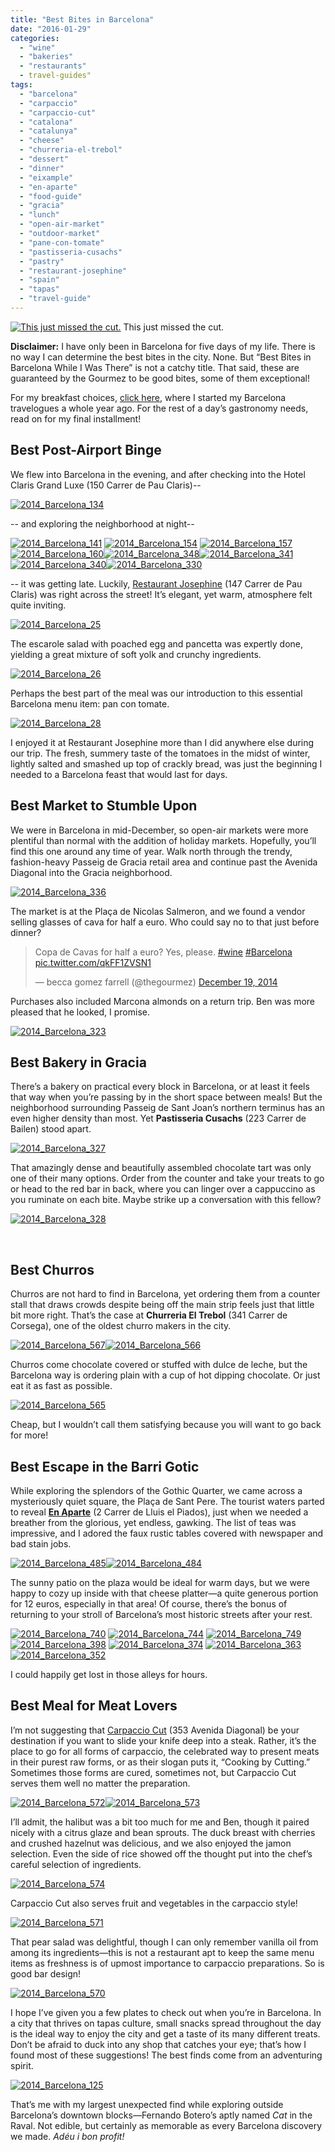 ```yaml
---
title: "Best Bites in Barcelona"
date: "2016-01-29"
categories:
  - "wine"
  - "bakeries"
  - "restaurants"
  - travel-guides"
tags:
  - "barcelona"
  - "carpaccio"
  - "carpaccio-cut"
  - "catalona"
  - "catalunya"
  - "cheese"
  - "churreria-el-trebol"
  - "dessert"
  - "dinner"
  - "eixample"
  - "en-aparte"
  - "food-guide"
  - "gracia"
  - "lunch"
  - "open-air-market"
  - "outdoor-market"
  - "pane-con-tomate"
  - "pastisseria-cusachs"
  - "pastry"
  - "restaurant-josephine"
  - "spain"
  - "tapas"
  - "travel-guide"
---
```





<div class="caption">

[![This just missed the cut.](http://s3.amazonaws.com/thegourmez-wpmedia/2016/01/2014_Barcelona_739-500x333.jpg)](http://s3.amazonaws.com/thegourmez-wpmedia/2016/01/2014_Barcelona_739.jpg) This just missed the cut.</div>


**Disclaimer:** I have only been in Barcelona for five days of my life. There is no way I can determine the best bites in the city. None. But “Best Bites in Barcelona While I Was There” is not a catchy title. That said, these are guaranteed by the Gourmez to be good bites, some of them exceptional!

For my breakfast choices, [click here,](http://thegourmez.com/2015/01/29/breakfast-highlights-of-the-eixample/) where I started my Barcelona travelogues a whole year ago. For the rest of a day’s gastronomy needs, read on for my final installment!

## Best Post-Airport Binge

We flew into Barcelona in the evening, and after checking into the Hotel Claris Grand Luxe (150 Carrer de Pau Claris)--

[![2014_Barcelona_134](http://s3.amazonaws.com/thegourmez-wpmedia/2016/01/2014_Barcelona_134-500x333.jpg)](http://s3.amazonaws.com/thegourmez-wpmedia/2016/01/2014_Barcelona_134.jpg)

\-- and exploring the neighborhood at night--

[![2014_Barcelona_141](http://s3.amazonaws.com/thegourmez-wpmedia/2016/01/2014_Barcelona_141-428x500.jpg)](http://s3.amazonaws.com/thegourmez-wpmedia/2016/01/2014_Barcelona_141.jpg) [![2014_Barcelona_154](http://s3.amazonaws.com/thegourmez-wpmedia/2016/01/2014_Barcelona_154-333x500.jpg)](http://s3.amazonaws.com/thegourmez-wpmedia/2016/01/2014_Barcelona_154.jpg) [![2014_Barcelona_157](http://s3.amazonaws.com/thegourmez-wpmedia/2016/01/2014_Barcelona_157-500x333.jpg)](http://s3.amazonaws.com/thegourmez-wpmedia/2016/01/2014_Barcelona_157.jpg) [![2014_Barcelona_160](http://s3.amazonaws.com/thegourmez-wpmedia/2016/01/2014_Barcelona_160-333x500.jpg)](http://s3.amazonaws.com/thegourmez-wpmedia/2016/01/2014_Barcelona_160.jpg)[![2014_Barcelona_348](http://s3.amazonaws.com/thegourmez-wpmedia/2016/01/2014_Barcelona_348-320x500.jpg)](http://s3.amazonaws.com/thegourmez-wpmedia/2016/01/2014_Barcelona_348.jpg)[![2014_Barcelona_341](http://s3.amazonaws.com/thegourmez-wpmedia/2016/01/2014_Barcelona_341-500x345.jpg)](http://s3.amazonaws.com/thegourmez-wpmedia/2016/01/2014_Barcelona_341.jpg)[![2014_Barcelona_340](http://s3.amazonaws.com/thegourmez-wpmedia/2016/01/2014_Barcelona_340-500x410.jpg)](http://s3.amazonaws.com/thegourmez-wpmedia/2016/01/2014_Barcelona_340.jpg)[![2014_Barcelona_330](http://s3.amazonaws.com/thegourmez-wpmedia/2016/01/2014_Barcelona_330-500x492.jpg)](http://s3.amazonaws.com/thegourmez-wpmedia/2016/01/2014_Barcelona_330.jpg)

\-- it was getting late. Luckily, [Restaurant Josephine](http://josephinebarcelona.es/en/en-otono-comemos-mas-porque-necesitamos-mas-nutrientes/) (147 Carrer de Pau Claris) was right across the street! It’s elegant, yet warm, atmosphere felt quite inviting.

[![2014_Barcelona_25](http://s3.amazonaws.com/thegourmez-wpmedia/2016/01/2014_Barcelona_25-500x333.jpg)](http://s3.amazonaws.com/thegourmez-wpmedia/2016/01/2014_Barcelona_25.jpg)

The escarole salad with poached egg and pancetta was expertly done, yielding a great mixture of soft yolk and crunchy ingredients.

[![2014_Barcelona_26](http://s3.amazonaws.com/thegourmez-wpmedia/2016/01/2014_Barcelona_26-500x333.jpg)](http://s3.amazonaws.com/thegourmez-wpmedia/2016/01/2014_Barcelona_26.jpg)

Perhaps the best part of the meal was our introduction to this essential Barcelona menu item: pan con tomate.

[![2014_Barcelona_28](http://s3.amazonaws.com/thegourmez-wpmedia/2016/01/2014_Barcelona_28-500x333.jpg)](http://s3.amazonaws.com/thegourmez-wpmedia/2016/01/2014_Barcelona_28.jpg)

I enjoyed it at Restaurant Josephine more than I did anywhere else during our trip. The fresh, summery taste of the tomatoes in the midst of winter, lightly salted and smashed up top of crackly bread, was just the beginning I needed to a Barcelona feast that would last for days.

## Best Market to Stumble Upon

We were in Barcelona in mid-December, so open-air markets were more plentiful than normal with the addition of holiday markets. Hopefully, you’ll find this one around any time of year. Walk north through the trendy, fashion-heavy Passeig de Gracia retail area and continue past the Avenida Diagonal into the Gracia neighborhood.

[![2014_Barcelona_336](http://s3.amazonaws.com/thegourmez-wpmedia/2016/01/2014_Barcelona_336-500x279.jpg)](http://s3.amazonaws.com/thegourmez-wpmedia/2016/01/2014_Barcelona_336.jpg)

The market is at the Plaça de Nicolas Salmeron, and we found a vendor selling glasses of cava for half a euro. Who could say no to that just before dinner?

<blockquote class="twitter-tweet" lang="en"><p dir="ltr" lang="en">Copa de Cavas for half a euro? Yes, please. <a href="https://twitter.com/hashtag/wine?src=hash">#wine</a> <a href="https://twitter.com/hashtag/Barcelona?src=hash">#Barcelona</a> <a href="http://t.co/qkFF1ZVSN1">pic.twitter.com/qkFF1ZVSN1</a></p>— becca gomez farrell (@thegourmez) <a href="https://twitter.com/thegourmez/status/545994296886054912">December 19, 2014</a></blockquote>

Purchases also included Marcona almonds on a return trip. Ben was more pleased that he looked, I promise.

[![2014_Barcelona_323](http://s3.amazonaws.com/thegourmez-wpmedia/2016/01/2014_Barcelona_323-333x500.jpg)](http://s3.amazonaws.com/thegourmez-wpmedia/2016/01/2014_Barcelona_323.jpg)

## Best Bakery in Gracia

There’s a bakery on practical every block in Barcelona, or at least it feels that way when you’re passing by in the short space between meals! But the neighborhood surrounding Passeig de Sant Joan’s northern terminus has an even higher density than most. Yet **Pastisseria Cusachs** (223 Carrer de Bailen) stood apart.

[![2014_Barcelona_327](http://s3.amazonaws.com/thegourmez-wpmedia/2016/01/2014_Barcelona_327-351x500.jpg)](http://s3.amazonaws.com/thegourmez-wpmedia/2016/01/2014_Barcelona_327.jpg)

That amazingly dense and beautifully assembled chocolate tart was only one of their many options. Order from the counter and take your treats to go or head to the red bar in back, where you can linger over a cappuccino as you ruminate on each bite. Maybe strike up a conversation with this fellow?

[![2014_Barcelona_328](http://s3.amazonaws.com/thegourmez-wpmedia/2016/01/2014_Barcelona_328-500x343.jpg)](http://s3.amazonaws.com/thegourmez-wpmedia/2016/01/2014_Barcelona_328.jpg)

 

## Best Churros

Churros are not hard to find in Barcelona, yet ordering them from a counter stall that draws crowds despite being off the main strip feels just that little bit more right. That’s the case at **Churreria El Trebol** (341 Carrer de Corsega), one of the oldest churro makers in the city.

[![2014_Barcelona_567](http://s3.amazonaws.com/thegourmez-wpmedia/2016/01/2014_Barcelona_567-500x333.jpg)](http://s3.amazonaws.com/thegourmez-wpmedia/2016/01/2014_Barcelona_567.jpg)[![2014_Barcelona_566](http://s3.amazonaws.com/thegourmez-wpmedia/2016/01/2014_Barcelona_566-500x333.jpg)](http://s3.amazonaws.com/thegourmez-wpmedia/2016/01/2014_Barcelona_566.jpg)

Churros come chocolate covered or stuffed with dulce de leche, but the Barcelona way is ordering plain with a cup of hot dipping chocolate. Or just eat it as fast as possible.

[![2014_Barcelona_565](http://s3.amazonaws.com/thegourmez-wpmedia/2016/01/2014_Barcelona_565-333x500.jpg)](http://s3.amazonaws.com/thegourmez-wpmedia/2016/01/2014_Barcelona_565.jpg)

Cheap, but I wouldn’t call them satisfying because you will want to go back for more!

## Best Escape in the Barri Gotic

While exploring the splendors of the Gothic Quarter, we came across a mysteriously quiet square, the Plaça de Sant Pere. The tourist waters parted to reveal **[En Aparte](http://www.enaparte.es/)** (2 Carrer de Lluis el Piados), just when we needed a breather from the glorious, yet endless, gawking. The list of teas was impressive, and I adored the faux rustic tables covered with newspaper and bad stain jobs.

[![2014_Barcelona_485](http://s3.amazonaws.com/thegourmez-wpmedia/2016/01/2014_Barcelona_485-500x333.jpg)](http://s3.amazonaws.com/thegourmez-wpmedia/2016/01/2014_Barcelona_485.jpg)[![2014_Barcelona_484](http://s3.amazonaws.com/thegourmez-wpmedia/2016/01/2014_Barcelona_484-500x395.jpg)](http://s3.amazonaws.com/thegourmez-wpmedia/2016/01/2014_Barcelona_484.jpg)

The sunny patio on the plaza would be ideal for warm days, but we were happy to cozy up inside with that cheese platter—a quite generous portion for 12 euros, especially in that area! Of course, there’s the bonus of returning to your stroll of Barcelona’s most historic streets after your rest.

[![2014_Barcelona_740](http://s3.amazonaws.com/thegourmez-wpmedia/2016/01/2014_Barcelona_740-333x500.jpg)](http://s3.amazonaws.com/thegourmez-wpmedia/2016/01/2014_Barcelona_740.jpg) [![2014_Barcelona_744](http://s3.amazonaws.com/thegourmez-wpmedia/2016/01/2014_Barcelona_744-366x500.jpg)](http://s3.amazonaws.com/thegourmez-wpmedia/2016/01/2014_Barcelona_744.jpg) [![2014_Barcelona_749](http://s3.amazonaws.com/thegourmez-wpmedia/2016/01/2014_Barcelona_749-379x500.jpg)](http://s3.amazonaws.com/thegourmez-wpmedia/2016/01/2014_Barcelona_749.jpg) [![2014_Barcelona_398](http://s3.amazonaws.com/thegourmez-wpmedia/2016/01/2014_Barcelona_398-333x500.jpg)](http://s3.amazonaws.com/thegourmez-wpmedia/2016/01/2014_Barcelona_398.jpg) [![2014_Barcelona_374](http://s3.amazonaws.com/thegourmez-wpmedia/2016/01/2014_Barcelona_374-333x500.jpg)](http://s3.amazonaws.com/thegourmez-wpmedia/2016/01/2014_Barcelona_374.jpg) [![2014_Barcelona_363](http://s3.amazonaws.com/thegourmez-wpmedia/2016/01/2014_Barcelona_363-333x500.jpg)](http://s3.amazonaws.com/thegourmez-wpmedia/2016/01/2014_Barcelona_363.jpg) [![2014_Barcelona_352](http://s3.amazonaws.com/thegourmez-wpmedia/2016/01/2014_Barcelona_352-333x500.jpg)](http://s3.amazonaws.com/thegourmez-wpmedia/2016/01/2014_Barcelona_352.jpg)

I could happily get lost in those alleys for hours.

## Best Meal for Meat Lovers

I’m not suggesting that [Carpaccio Cut](http://www.carpacciocut.com/) (353 Avenida Diagonal) be your destination if you want to slide your knife deep into a steak. Rather, it’s the place to go for all forms of carpaccio, the celebrated way to present meats in their purest raw forms, or as their slogan puts it, “Cooking by Cutting.” Sometimes those forms are cured, sometimes not, but Carpaccio Cut serves them well no matter the preparation.

[![2014_Barcelona_572](http://s3.amazonaws.com/thegourmez-wpmedia/2016/01/2014_Barcelona_572-500x333.jpg)](http://s3.amazonaws.com/thegourmez-wpmedia/2016/01/2014_Barcelona_572.jpg)[![2014_Barcelona_573](http://s3.amazonaws.com/thegourmez-wpmedia/2016/01/2014_Barcelona_573-453x500.jpg)](http://s3.amazonaws.com/thegourmez-wpmedia/2016/01/2014_Barcelona_573.jpg)

I’ll admit, the halibut was a bit too much for me and Ben, though it paired nicely with a citrus glaze and bean sprouts. The duck breast with cherries and crushed hazelnut was delicious, and we also enjoyed the jamon selection. Even the side of rice showed off the thought put into the chef’s careful selection of ingredients.

[![2014_Barcelona_574](http://s3.amazonaws.com/thegourmez-wpmedia/2016/01/2014_Barcelona_574-500x431.jpg)](http://s3.amazonaws.com/thegourmez-wpmedia/2016/01/2014_Barcelona_574.jpg)

Carpaccio Cut also serves fruit and vegetables in the carpaccio style!

[![2014_Barcelona_571](http://s3.amazonaws.com/thegourmez-wpmedia/2016/01/2014_Barcelona_571-500x333.jpg)](http://s3.amazonaws.com/thegourmez-wpmedia/2016/01/2014_Barcelona_571.jpg)

That pear salad was delightful, though I can only remember vanilla oil from among its ingredients—this is not a restaurant apt to keep the same menu items as freshness is of upmost importance to carpaccio preparations. So is good bar design!

[![2014_Barcelona_570](http://s3.amazonaws.com/thegourmez-wpmedia/2016/01/2014_Barcelona_570-333x500.jpg)](http://s3.amazonaws.com/thegourmez-wpmedia/2016/01/2014_Barcelona_570.jpg)

I hope I’ve given you a few plates to check out when you’re in Barcelona. In a city that thrives on tapas culture, small snacks spread throughout the day is the ideal way to enjoy the city and get a taste of its many different treats. Don’t be afraid to duck into any shop that catches your eye; that’s how I found most of these suggestions! The best finds come from an adventuring spirit.

[![2014_Barcelona_125](http://s3.amazonaws.com/thegourmez-wpmedia/2016/01/2014_Barcelona_125-500x333.jpg)](http://s3.amazonaws.com/thegourmez-wpmedia/2016/01/2014_Barcelona_125.jpg)

That’s me with my largest unexpected find while exploring outside Barcelona’s downtown blocks—Fernando Botero’s aptly named _Cat_ in the Raval. Not edible, but certainly as memorable as every Barcelona discovery we made. _Adéu i bon profit!_
